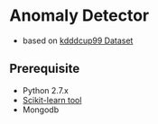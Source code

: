 # Anomaly Detector

* based on [kdddcup99 Dataset](http://kdd.ics.uci.edu/databases/kddcup99/kddcup99.html)

## Prerequisite

* Python 2.7.x
* [Scikit-learn tool](http://scikit-learn.org/stable/)
* Mongodb
